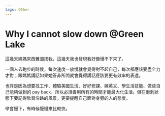 ```yaml
---
tags: Other
---
```


# Why I cannot slow down @Green Lake

這幾天媽媽來西雅圖找我，這幾天我也發現我好像慢不下來了。

一個人去跑步的時候，每次速度一放慢就會覺得對不起自己，每次都應該要盡全力才對；跟媽媽講話如果她答非所問就會覺得講話應該要更有效率的表達。

也許是因為想要找工作、體驗美國生活、好好修課、練英文、學生活技能、做些自己能夠做到的 pay back，所以必須善用所有的時間才能最大化生活。但在衝刺狀態下要記得欣賞沿路的風景，更要提醒自己面對身旁的人的態度。

學會慢下，有時候慢慢來比較快。
